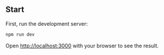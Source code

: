## Start

First, run the development server:

```bash
npm run dev
```

Open [http://localhost:3000](http://localhost:3000) with your browser to see the result.
